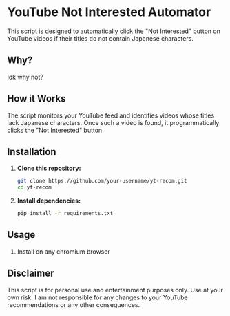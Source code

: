 # YouTube Not Interested Automator

This script is designed to automatically click the "Not Interested" button on YouTube videos if their titles do not contain Japanese characters.

## Why?

Idk why not?

## How it Works

The script monitors your YouTube feed and identifies videos whose titles lack Japanese characters. Once such a video is found, it programmatically clicks the "Not Interested" button.
## Installation

1.  **Clone this repository:**
    ```bash
    git clone https://github.com/your-username/yt-recom.git
    cd yt-recom
    ```
2.  **Install dependencies:**
    ```bash
    pip install -r requirements.txt
    ```

## Usage

1.  Install on any chromium browser

## Disclaimer

This script is for personal use and entertainment purposes only. Use at your own risk. I am not responsible for any changes to your YouTube recommendations or any other consequences.
